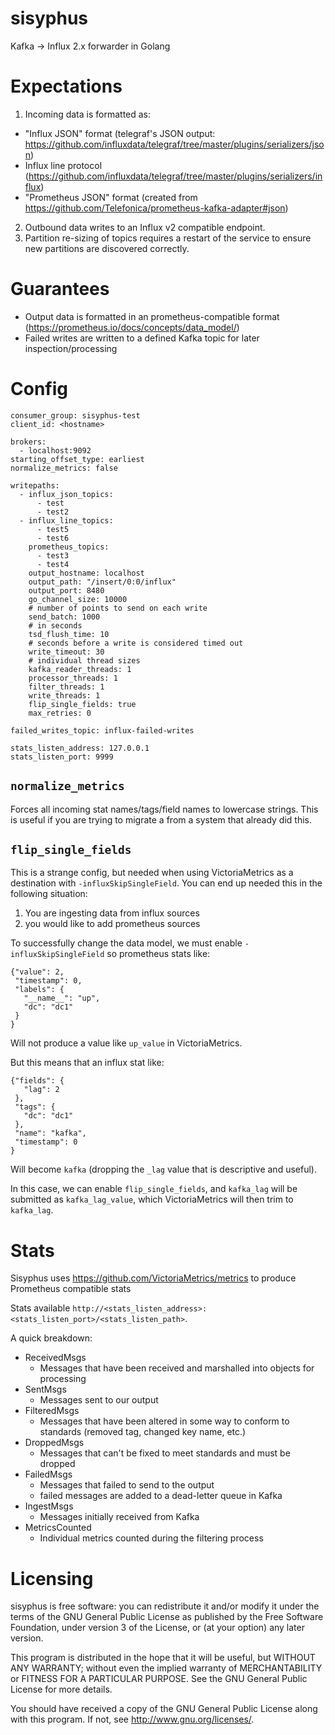 # sisyphus

Kafka -> Influx 2.x forwarder in Golang

# Expectations

1. Incoming data is formatted as:
  * "Influx JSON" format (telegraf's JSON output: https://github.com/influxdata/telegraf/tree/master/plugins/serializers/json)
  * Influx line protocol (https://github.com/influxdata/telegraf/tree/master/plugins/serializers/influx)
  * "Prometheus JSON" format (created from https://github.com/Telefonica/prometheus-kafka-adapter#json)
2. Outbound data writes to an Influx v2 compatible endpoint.
3. Partition re-sizing of topics requires a restart of the service to ensure new partitions are discovered correctly.

# Guarantees

* Output data is formatted in an prometheus-compatible format (https://prometheus.io/docs/concepts/data_model/)
* Failed writes are written to a defined Kafka topic for later inspection/processing

# Config
```
consumer_group: sisyphus-test
client_id: <hostname>

brokers:
  - localhost:9092
starting_offset_type: earliest
normalize_metrics: false

writepaths:
  - influx_json_topics:
      - test
      - test2
  - influx_line_topics:
      - test5
      - test6
    prometheus_topics:
      - test3
      - test4
    output_hostname: localhost
    output_path: "/insert/0:0/influx"
    output_port: 8480
    go_channel_size: 10000
    # number of points to send on each write
    send_batch: 1000
    # in seconds
    tsd_flush_time: 10
    # seconds before a write is considered timed out
    write_timeout: 30
    # individual thread sizes
    kafka_reader_threads: 1
    processor_threads: 1
    filter_threads: 1
    write_threads: 1
    flip_single_fields: true
    max_retries: 0

failed_writes_topic: influx-failed-writes

stats_listen_address: 127.0.0.1
stats_listen_port: 9999
```

## `normalize_metrics`

Forces all incoming stat names/tags/field names to lowercase strings. This is useful if you are trying to migrate a from a system that already did this.

## `flip_single_fields`

This is a strange config, but needed when using VictoriaMetrics as a destination with `-influxSkipSingleField`. You can end up needed this in the following situation:

1. You are ingesting data from influx sources
2. you would like to add prometheus sources

To successfully change the data model, we must enable `-influxSkipSingleField` so prometheus stats like:
```
{"value": 2,
 "timestamp": 0,
 "labels": {
   "__name__": "up",
   "dc": "dc1"
 }
}
```
Will not produce a value like `up_value` in VictoriaMetrics.

But this means that an influx stat like:
```
{"fields": {
   "lag": 2
 },
 "tags": {
   "dc": "dc1"
 },
 "name": "kafka",
 "timestamp": 0
}
```
Will become `kafka` (dropping the `_lag` value that is descriptive and useful).

In this case, we can enable `flip_single_fields`, and `kafka_lag` will be submitted as `kafka_lag_value`, which VictoriaMetrics will then trim to `kafka_lag`.

# Stats

Sisyphus uses https://github.com/VictoriaMetrics/metrics to produce Prometheus compatible stats

Stats available `http://<stats_listen_address>:<stats_listen_port>/<stats_listen_path>`.

A quick breakdown:

* ReceivedMsgs
  * Messages that have been received and marshalled into objects for processing
* SentMsgs
  * Messages sent to our output
* FilteredMsgs
  * Messages that have been altered in some way to conform to standards (removed tag, changed key name, etc.)
* DroppedMsgs
  * Messages that can't be fixed to meet standards and must be dropped
* FailedMsgs
  * Messages that failed to send to the output
  * failed messages are added to a dead-letter queue in Kafka
* IngestMsgs
  * Messages initially received from Kafka
* MetricsCounted
  * Individual metrics counted during the filtering process

# Licensing

sisyphus is free software: you can redistribute it and/or modify
it under the terms of the GNU General Public License as published by
the Free Software Foundation, under version 3 of the License, or
(at your option) any later version.

This program is distributed in the hope that it will be useful,
but WITHOUT ANY WARRANTY; without even the implied warranty of
MERCHANTABILITY or FITNESS FOR A PARTICULAR PURPOSE.  See the
GNU General Public License for more details.

You should have received a copy of the GNU General Public License
along with this program.  If not, see <http://www.gnu.org/licenses/>.

